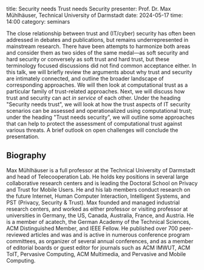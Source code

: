 title: Security needs Trust needs Security
presenter: Prof. Dr. Max Mühlhäuser, Technical University of Darmstadt
date: 2024-05-17
time: 14:00
category: seminars

The close relationship between trust and (IT/cyber) security has often been addressed in debates and publications, but remains underrepresented in mainstream research.
There have been attempts to harmonize both areas and consider them as two sides of the same medal—as soft security and hard security or conversely as soft trust and hard trust, but these terminology focused discussions did not find common acceptance either.
In this talk, we will briefly review the arguments about why trust and security are intimately connected, and outline the broader landscape of corresponding approaches. We will then look at computational trust as a particular family of trust-related approaches. Next, we will discuss how trust and security can act *in service* of each other. Under the heading "Security needs trust", we will look at how the trust aspects of IT security scenarios can be assessed and operationalized using computational trust; under the heading "Trust needs security", we will outline some approaches that can help to protect the assessment of computational trust against various threats. A brief outlook on open challenges will conclude the presentation.

## Biography

Max Mühlhäuser is a full professor at the Technical University of Darmstadt and head of Telecooperation Lab. He holds key positions in several large collaborative research centers and is leading the Doctoral School on Privacy and Trust for Mobile Users. He and his lab members conduct research on the future Internet, Human Computer Interaction, Intelligent Systems, and PST (Privacy, Security & Trust). Max founded and managed industrial research centers, and worked as either professor or visiting professor at universities in Germany, the US, Canada, Australia, France, and Austria. He is a member of acatech, the German Academy of the Technical Sciences, ACM Distinguished Member, and IEEE Fellow. He published over 700 peer-reviewed articles and was and is active in numerous conference program committees, as organizer of several annual conferences, and as a member of editorial boards or guest editor for journals such as ACM IMWUT, ACM ToIT, Pervasive Computing, ACM Multimedia, and Pervasive and Mobile Computing.
